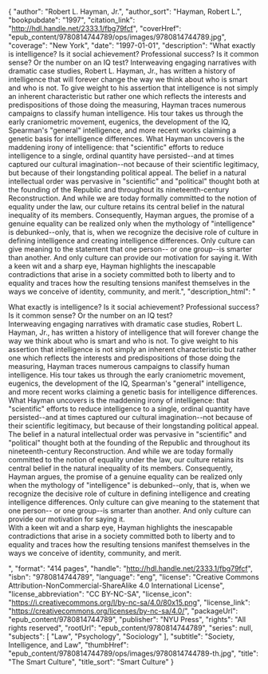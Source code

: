 {
  "author": "Robert L. Hayman, Jr.",
  "author_sort": "Hayman, Robert L.",
  "bookpubdate": "1997",
  "citation_link": "http://hdl.handle.net/2333.1/fbg79fcf",
  "coverHref": "epub_content/9780814744789/ops/images/9780814744789.jpg",
  "coverage": "New York",
  "date": "1997-01-01",
  "description": "What exactly is intelligence? Is it social achievement? Professional success? Is it common sense? Or the number on an IQ test? Interweaving engaging narratives with dramatic case studies, Robert L. Hayman, Jr., has written a history of intelligence that will forever change the way we think about who is smart and who is not. To give weight to his assertion that intelligence is not simply an inherent characteristic but rather one which reflects the interests and predispositions of those doing the measuring, Hayman traces numerous campaigns to classify human intelligence. His tour takes us through the early craniometric movement, eugenics, the development of the IQ, Spearman's \"general\" intelligence, and more recent works claiming a genetic basis for intelligence differences. What Hayman uncovers is the maddening irony of intelligence: that \"scientific\" efforts to reduce intelligence to a single, ordinal quantity have persisted--and at times captured our cultural imagination--not because of their scientific legitimacy, but because of their longstanding political appeal. The belief in a natural intellectual order was pervasive in \"scientific\" and \"political\" thought both at the founding of the Republic and throughout its nineteenth-century Reconstruction. And while we are today formally committed to the notion of equality under the law, our culture retains its central belief in the natural inequality of its members. Consequently, Hayman argues, the promise of a genuine equality can be realized only when the mythology of \"intelligence\" is debunked--only, that is, when we recognize the decisive role of culture in defining intelligence and creating intelligence differences. Only culture can give meaning to the statement that one person-- or one group--is smarter than another. And only culture can provide our motivation for saying it. With a keen wit and a sharp eye, Hayman highlights the inescapable contradictions that arise in a society committed both to liberty and to equality and traces how the resulting tensions manifest themselves in the ways we conceive of identity, community, and merit.",
  "description_html": "<p>What exactly is intelligence? Is it social achievement? Professional success? Is it common sense? Or the number on an IQ test?<br> Interweaving engaging narratives with dramatic case studies, Robert L. Hayman, Jr., has written a history of intelligence that will forever change the way we think about who is smart and who is not. To give weight to his assertion that intelligence is not simply an inherent characteristic but rather one which reflects the interests and predispositions of those doing the measuring, Hayman traces numerous campaigns to classify human intelligence. His tour takes us through the early craniometric movement, eugenics, the development of the IQ, Spearman's \"general\" intelligence, and more recent works claiming a genetic basis for intelligence differences.<br> What Hayman uncovers is the maddening irony of intelligence: that \"scientific\" efforts to reduce intelligence to a single, ordinal quantity have persisted--and at times captured our cultural imagination--not because of their scientific legitimacy, but because of their longstanding political appeal. The belief in a natural intellectual order was pervasive in \"scientific\" and \"political\" thought both at the founding of the Republic and throughout its nineteenth-century Reconstruction. And while we are today formally committed to the notion of equality under the law, our culture retains its central belief in the natural inequality of its members. Consequently, Hayman argues, the promise of a genuine equality can be realized only when the mythology of \"intelligence\" is debunked--only, that is, when we recognize the decisive role of culture in defining intelligence and creating intelligence differences. Only culture can give meaning to the statement that one person-- or one group--is smarter than another. And only culture can provide our motivation for saying it.<br> With a keen wit and a sharp eye, Hayman highlights the inescapable contradictions that arise in a society committed both to liberty and to equality and traces how the resulting tensions manifest themselves in the ways we conceive of identity, community, and merit.</p>",
  "format": "414 pages",
  "handle": "http://hdl.handle.net/2333.1/fbg79fcf",
  "isbn": "9780814744789",
  "language": "eng",
  "license": "Creative Commons Attribution-NonCommercial-ShareAlike 4.0 International License",
  "license_abbreviation": "CC BY-NC-SA",
  "license_icon": "https://i.creativecommons.org/l/by-nc-sa/4.0/80x15.png",
  "license_link": "https://creativecommons.org/licenses/by-nc-sa/4.0/",
  "packageUrl": "epub_content/9780814744789",
  "publisher": "NYU Press",
  "rights": "All rights reserved",
  "rootUrl": "epub_content/9780814744789",
  "series": null,
  "subjects": [
    "Law",
    "Psychology",
    "Sociology"
  ],
  "subtitle": "Society, Intelligence, and Law",
  "thumbHref": "epub_content/9780814744789/ops/images/9780814744789-th.jpg",
  "title": "The Smart Culture",
  "title_sort": "Smart Culture"
}
